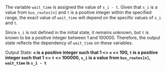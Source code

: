 The variable `wait_time` is assigned the value of `s_i - t`. Given that `s_i` is a value from `bus_routes[n]` and `t` is a positive integer within the specified range, the exact value of `wait_time` will depend on the specific values of `s_i` and `t`. 

Since `s_i` is not defined in the initial state, it remains unknown, but `t` is known to be a positive integer between 1 and 100000. Therefore, the output state reflects the dependency of `wait_time` on these variables.

Output State: **`n` is a positive integer such that 1 <= `n` <= 100, `t` is a positive integer such that 1 <= `t` <= 100000, `s_i` is a value from `bus_routes[n]`, `wait_time` is `s_i - t`**